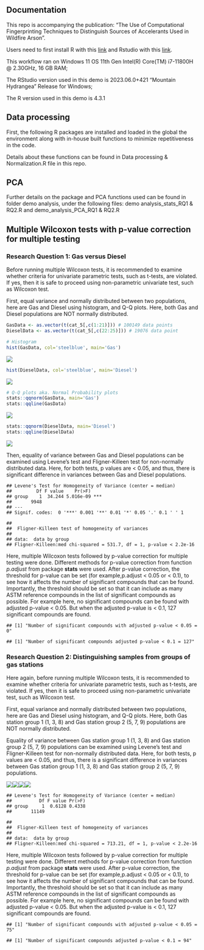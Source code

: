 ## Documentation

This repo is accompanying the publication: “The Use of Computational
Fingerprinting Techniques to Distinguish Sources of Accelerants Used in
Wildfire Arson”.

Users need to first install R with this
[link](https://cran.r-project.org/mirrors.html) and Rstudio with this
[link](https://posit.co/download/rstudio-desktop/).

This workflow ran on Windows 11 OS 11th Gen Intel(R) Core(TM) i7-11800H
@ 2.30GHz, 16 GB RAM;

The RStudio version used in this demo is 2023.06.0+421 “Mountain
Hydrangea” Release for Windows;

The R version used in this demo is 4.3.1

## Data processing

First, the following R packages are installed and loaded in the global
the environment along with in-house built functions to minimize
repetitiveness in the code.

Details about these functions can be found in Data processing & Normalization.R file in
this repo.

## PCA

Further details on the package and PCA functions used can be found in folder demo analysis, under the following files: demo analysis_stats_RQ1 & RQ2.R and demo_analysis_PCA_RQ1 & RQ2.R 

## Multiple Wilcoxon tests with p-value correction for multiple testing

### Research Question 1: Gas versus Diesel

Before running multiple Wilcoxon tests, it is recommended to examine
whether criteria for univariate parametric tests, such as t-tests, are
violated. If yes, then it is safe to proceed using non-parametric
univariate test, such as Wilcoxon test.

First, equal variance and normally distributed between two populations,
here are Gas and Diesel using histogram, and Q-Q plots. Here, both Gas and
Diesel populations are NOT normally distributed.

``` r
GasData <- as.vector(t(cat_5[,c(1:21)])) # 100149 data points
DieselData <- as.vector(t(cat_5[,c(22:25)])) # 19076 data point

# Histogram
hist(GasData, col='steelblue', main='Gas')
```

![](/figure-markdown_github/unnamed-chunk-7-1.png)

``` r
hist(DieselData, col='steelblue', main='Diesel')
```

![](figure-markdown_github/unnamed-chunk-7-2.png)

``` r
# Q-Q plots aka. Normal Probability plots
stats::qqnorm(GasData, main='Gas')
stats::qqline(GasData)
```

![](figure-markdown_github/unnamed-chunk-7-3.png)

``` r
stats::qqnorm(DieselData, main='Diesel')
stats::qqline(DieselData)
```

![](figure-markdown_github/unnamed-chunk-7-4.png)

Then, equality of variance between Gas and Diesel populations can be
examined using Levene’s test and Fligner-Killeen test for non-normally
distributed data. Here, for both tests, p values are \< 0.05, and thus,
there is significant difference in variances between Gas and Diesel
populations.

    ## Levene's Test for Homogeneity of Variance (center = median)
    ##         Df F value    Pr(>F)    
    ## group    1  34.244 5.016e-09 ***
    ##       9948                      
    ## ---
    ## Signif. codes:  0 '***' 0.001 '**' 0.01 '*' 0.05 '.' 0.1 ' ' 1

    ## 
    ##  Fligner-Killeen test of homogeneity of variances
    ## 
    ## data:  data by group
    ## Fligner-Killeen:med chi-squared = 531.7, df = 1, p-value < 2.2e-16

Here, multiple Wilcoxon tests followed by p-value correction for
multiple testing were done. Different methods for p-value correction from
function *p.adjust* from package **stats** were used. After p-value
correction, the threshold for p-value can be set (for example,p.adjust
\< 0.05 or \< 0.1), to see how it affects the number of significant
compounds that can be found. Importantly, the threshold should be set so
that it can include as many ASTM reference compounds in the list of
significant compounds as possible. For example here, no significant
compounds can be found with adjusted p-value \< 0.05. But when the adjusted
p-value is \< 0.1, 127 significant compounds are found.

    ## [1] "Number of significant compounds with adjusted p-value < 0.05 = 0"

    ## [1] "Number of significant compounds adjusted p-value < 0.1 = 127"

### Research Question 2: Distinguishing samples from groups of gas stations

Here again, before running multiple Wilcoxon tests, it is recommended to
examine whether criteria for univariate parametric tests, such as t-tests,
are violated. If yes, then it is safe to proceed using non-parametric
univariate test, such as Wilcoxon test.

First, equal variance and normally distributed between two populations,
here are Gas and Diesel using histogram, and Q-Q plots. Here, both Gas
station group 1 (1, 3, 8) and Gas station group 2 (5, 7, 9) populations
are NOT normally distributed.

Equality of variance between Gas station group 1 (1, 3, 8) and Gas
station group 2 (5, 7, 9) populations can be examined using Levene’s
test and Fligner-Killeen test for non-normally distributed data. Here,
for both tests, p values are \< 0.05, and thus, there is a significant
difference in variances between Gas station group 1 (1, 3, 8) and Gas
station group 2 (5, 7, 9) populations.

![](figure-markdown_github/unnamed-chunk-11-1.png)![](figure-markdown_github/unnamed-chunk-11-2.png)![](figure-markdown_github/unnamed-chunk-11-3.png)![](figure-markdown_github/unnamed-chunk-11-4.png)

    ## Levene's Test for Homogeneity of Variance (center = median)
    ##          Df F value Pr(>F)
    ## group     1  0.6128 0.4338
    ##       11149

    ## 
    ##  Fligner-Killeen test of homogeneity of variances
    ## 
    ## data:  data by group
    ## Fligner-Killeen:med chi-squared = 713.21, df = 1, p-value < 2.2e-16

Here, multiple Wilcoxon tests followed by p-value correction for
multiple testing were done. Different methods for p-value correction from
function *p.adjust* from package **stats** were used. After p-value
correction, the threshold for p-value can be set (for example,p.adjust
\< 0.05 or \< 0.1), to see how it affects the number of significant
compounds that can be found. Importantly, the threshold should be set so
that it can include as many ASTM reference compounds in the list of
significant compounds as possible. For example here, no significant
compounds can be found with adjusted p-value \< 0.05. But when the adjusted
p-value is \< 0.1, 127 significant compounds are found.

    ## [1] "Number of significant compounds with adjusted p-value < 0.05 = 75"

    ## [1] "Number of significant compounds adjusted p-value < 0.1 = 94"
